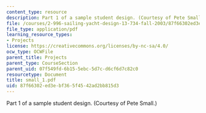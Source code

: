```yaml
---
content_type: resource
description: Part 1 of a sample student design. (Courtesy of Pete Small.)
file: /courses/2-996-sailing-yacht-design-13-734-fall-2003/87f66302ed3ebf365f4542ad2bb815d3_small_1.pdf
file_type: application/pdf
learning_resource_types:
- Projects
license: https://creativecommons.org/licenses/by-nc-sa/4.0/
ocw_type: OCWFile
parent_title: Projects
parent_type: CourseSection
parent_uid: 07f549fd-6b15-5ebc-5d7c-d6cf6d7c82c0
resourcetype: Document
title: small_1.pdf
uid: 87f66302-ed3e-bf36-5f45-42ad2bb815d3
---
```

Part 1 of a sample student design. (Courtesy of Pete Small.)